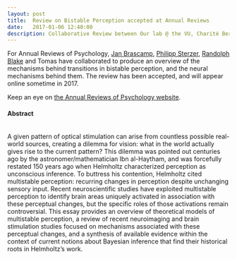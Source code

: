 ```yaml
---
layout: post
title:  Review on Bistable Perception accepted at Annual Reviews
date:   2017-01-06 12:40:00
description: Collaborative Review between Our lab @ the VU, Charité Berlin, Michigan State University and Vanderbilt.
---
```


For Annual Reviews of Psychology, [Jan Brascamp](https://psychology.msu.edu/brascamplab/publications.html), [Philipp Sterzer](https://psy-ccm.charite.de/en/research/neuroimaging/visual_perception_laboratory/), [Randolph Blake](http://www.psy.vanderbilt.edu/faculty/blake/blake.html) and Tomas have collaborated to produce an overview of the mechanisms behind transitions in bistable perception, and the neural mechanisms behind them. The review has been accepted, and will appear online sometime in 2017.

Keep an eye on [the Annual Reviews of Psychology website](http://www.annualreviews.org/doi/10.1146/annurev-psych-010417-085944).
<br/>

#### Abstract  
<br/>
  A given pattern of optical stimulation can arise from countless possible real-world sources, creating a dilemma for vision: what in the world actually gives rise to the current pattern? This dilemma was pointed out centuries ago by the astronomer/mathematician Ibn al-Haytham, and was forcefully restated 150 years ago when Helmholtz characterized perception as unconscious inference. To buttress his contention, Helmholtz cited multistable perception: recurring changes in perception despite unchanging sensory input. Recent neuroscientific studies have exploited multistable perception to identify brain areas uniquely activated in association with these perceptual changes, but the specific roles of those activations remain controversial. This essay provides an overview of theoretical models of multistable perception, a review of recent neuroimaging and brain stimulation studies focused on mechanisms associated with these perceptual changes, and a synthesis of available evidence within the context of current notions about Bayesian inference that find their historical roots in Helmholtz’s work.
